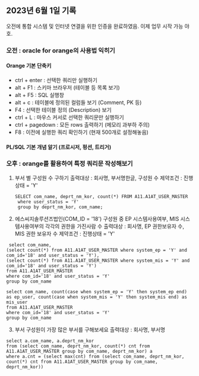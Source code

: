 ## 2023년 6월 1일 기록

오전에 통합 시스템 및 인터넷 연결을 위한 인증을 완료하였음. 이제 업무 시작 가능 야호.

### 오전 : oracle for orange의 사용법 익히기

#### Orange 기본 단축키
- ctrl + enter : 선택한 쿼리만 실행하기
- alt + F1 : 스키마 브라우저 (테이블 등 목록 보기)
- alt + F5 : SQL 실행창
- alt + c : 테이블에 정의된 컬럼들 보기 (Comment, PK 등)
- F4 : 선택한 테이블 정의 (Description) 보기
- ctrl + L : 마우스 커서로 선택한 쿼리문만 실행하기
- ctrl + pagedown : 모든 rows 출력하기 (메모리 과부하 주의)
- F8 : 이전에 실행한 쿼리 확인하기 (현재 500개로 설정해놓음)

#### PL/SQL 기본 개념 알기 (프로시저, 펑션, 트리거)

### 오후 : orange를 활용하여 특정 쿼리문 작성해보기

1. 부서 별 구성원 수 구하기
   출력대상 : 회사명, 부서명한글, 구성원 수
   제약조건 : 진행상태 = 'Y'
   
   ```oracle
   SELECT com_name, deprt_nm_kor, count(*) FROM A11.A1AT_USER_MASTER
    where user_status = 'Y'
    group by deprt_nm_kor, com_name;
   ```


2. 에스씨지솔루션즈법인(COM_ID = '18') 구성원 중
   EP 시스템사용여부, MIS 시스템사용여부의 각각의 권한을 가진사람 수
   출력대상 : 회사명, EP 권한보유자 수, MIS 권한 보유자 수
   제약조건 : 진행상태 = 'Y'
  
  ```oracle
   select com_name, 
  (select count(*) from A11.A1AT_USER_MASTER where system_ep = 'Y' and com_id='18' and user_status = 'Y'), 
  (select count(*) from A11.A1AT_USER_MASTER where system_mis = 'Y' and com_id='18' and user_status = 'Y') 
  from A11.A1AT_USER_MASTER
  where com_id='18' and user_status = 'Y'
  group by com_name
  ```
   
  ```oracle
  select com_name, count(case when system_ep = 'Y' then system_ep end) as ep_user, count(case when system_mis = 'Y' then system_mis end) as mis_user
  from A11.A1AT_USER_MASTER
  where com_id='18' and user_status = 'Y'
  group by com_name
  ```
   
3. 부서 구성원이 가장 많은 부서를 구해보세요
  출력대상 : 회사명, 부서명
  
  ```oracle
  select a.com_name, a.deprt_nm_kor 
  from (select com_name, deprt_nm_kor, count(*) cnt from A11.A1AT_USER_MASTER group by com_name, deprt_nm_kor) a
  where a.cnt = (select max(cnt) from (select com_name, deprt_nm_kor, count(*) cnt from A11.A1AT_USER_MASTER group by com_name, deprt_nm_kor))
  ```
   

